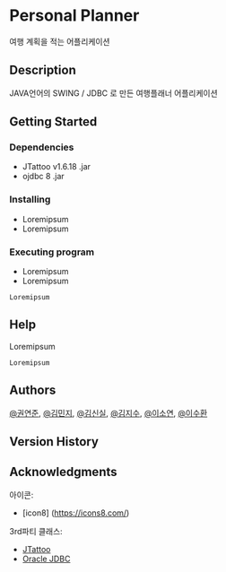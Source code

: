 # Personal Planner

여행 계획을 적는 어플리케이션

## Description

JAVA언어의 SWING / JDBC 로 만든 여행플래너 어플리케이션

## Getting Started

### Dependencies

* JTattoo v1.6.18 .jar
* ojdbc 8 .jar

### Installing

* Loremipsum
* Loremipsum

### Executing program

* Loremipsum
* Loremipsum
```
Loremipsum
```

## Help

Loremipsum
```
Loremipsum
```

## Authors

[@권연준](https://github.com/kyunjun98), [@김민지](www.google.com), [@김신실](https://github.com/shinsil0601), [@김지수](www.google.com), [@이소연](https://github.com/dlthdod ), [@이수환](https://www.github.com/shlee8405)


## Version History


## Acknowledgments
아이콘:
* [icon8] (https://icons8.com/)
  
3rd파티 클래스:
* [JTattoo](http://www.jtattoo.net/index.html)
* [Oracle JDBC](https://www.oracle.com/database/technologies/appdev/jdbc-downloads.html)
